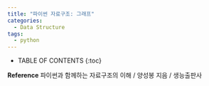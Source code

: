 ```yaml
---
title: "파이썬 자료구조: 그래프"
categories:
  - Data Structure
tags:
  - python
---
```


- TABLE OF CONTENTS
{:toc}

**Reference** 파이썬과 함께하는 자료구조의 이해 / 양성봉 지음 / 생능출판사
